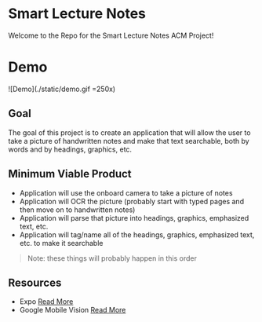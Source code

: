 # Smart Lecture Notes
Welcome to the Repo for the Smart Lecture Notes ACM Project!

# Demo

![Demo](./static/demo.gif =250x)

## Goal
The goal of this project is to create an application that will allow the user to take a picture of handwritten notes and make that text searchable, both by words and by headings, graphics, etc.

## Minimum Viable Product
- Application will use the onboard camera to take a picture of notes
- Application will OCR the picture (probably start with typed pages and then move on to handwritten notes)
- Application will parse that picture into headings, graphics, emphasized text, etc.
- Application will tag/name all of the headings, graphics, emphasized text, etc. to make it searchable
> Note: these things will probably happen in this order

## Resources
- Expo [Read More](https://expo.io)
- Google Mobile Vision [Read More](https://developers.google.com/vision/ios/getting-started)